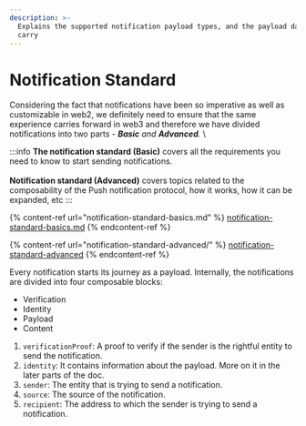 ```yaml
---
description: >-
  Explains the supported notification payload types, and the payload data they
  carry
---
```


# Notification Standard

Considering the fact that notifications have been so imperative as well as customizable in web2, we definitely need to ensure that the same experience carries forward in web3 and therefore we have divided notifications into two parts - _**Basic** and **Advanced**._ \


:::info
**The notification standard (Basic)** covers all the requirements you need to know to start sending notifications.\
\
**Notification standard (Advanced)** covers topics related to the composability of the Push notification protocol, how it works, how it can be expanded, etc
:::

{% content-ref url="notification-standard-basics.md" %}
[notification-standard-basics.md](notification-standard-basics.md)
{% endcontent-ref %}

{% content-ref url="notification-standard-advanced/" %}
[notification-standard-advanced](notification-standard-advanced/)
{% endcontent-ref %}



Every notification starts its journey as a payload. Internally, the notifications are divided into four composable blocks:

* Verification
* Identity
* Payload
* Content

1. `verificationProof`: A proof to verify if the sender is the rightful entity to send the notification.
2. `identity`: It contains information about the payload. More on it in the later parts of the doc.
3. `sender`: The entity that is trying to send a notification.
4. `source`: The source of the notification.
5. `recipient`: The address to which the sender is trying to send a notification.
